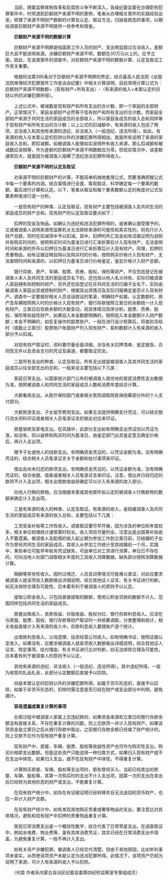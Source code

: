 　　当前，随着监察体制改革和反腐败斗争不断深入，各级纪委监委在办理职务犯罪案件中，时常遇到巨额财产来源不明的案例，笔者从办理相关案件的实践经验出发，梳理了来源不明财产数额的计算及认定、取证方法，归纳易疏忽的事项，以期给调查巨额财产来源不明提供一些参考和借鉴。

　　**巨额财产来源不明的数额计算**

　　巨额财产来源不明罪是指国家工作人员的财产、支出明显超过合法收入，差额巨大且不能说明来源。涉嫌巨额财产来源不明，数额在30万元以上的，应予立案。因此，在该类案件的调查中，对巨额财产来源不明的数额计算、认定及取证工作至关重要。

　　根据刑法第395条对于巨额财产来源不明罪的界定，结合最高人民法院《全国法院审理经济犯罪案件工作座谈会纪要》中相关计算说明，目前常用计算公式为：巨额财产来源不明数额=（现有财产+所有支出）-（有来源的收入+本案认定的巨财以外的涉嫌犯罪所得）。

　　上述公式中，被减数是现有财产和所有支出的合计数，即一个家庭的全部财产。正常情况下，家庭全部财产必然等于现有财产和所有支出的合计数，而家庭全部财产来源于共同生活的家庭成员的全部收入，所以家庭各成员的收入总和同样等于现有财产和所有支出的合计数；以上公式的扣减额中，有来源的收入包括了两项，合法收入和其他有来源的违纪、非法收入（一般违纪、违法所得）。如此，有来源的收入与本案认定的巨财以外的涉嫌犯罪所得相加，就是所有说明了来源的家庭收入总和，即扣减额。如被调查人能够如实说明所有收入来源，那么扣减额和被减数应该相等，作为差额的巨额财产来源不明数额应为零。但现实情况中，该差额通常巨大，就是因为被调查人隐瞒了违纪违法犯罪所得收入。

　　**巨额财产来源不明的认定及取证**

　　对来源不明的巨额财产的计算，不能简单机械地套用公式，而要准确把握公式中每一个要素的内涵，结合案情进行全面、客观取证，科学确定每一个要素的数额，最后进行计算和认定。以下，笔者从取证和每个要素数额认定的角度对公式及要素种类进行逐一分析。

　　一是现有财产的种类、认定及取证。现有财产主要包括被调查人及共同生活的家庭成员的财产总和。现有财产的认定及取证要点如下：

　　扣押的现金及物品。如确认为违纪和违法犯罪所得的，或者确认接受赠予的，又或被调查人说明来源而监察机关无法排除来源的可能性和真实性的，则先行计入财产总额，同时在扣减项中予以扣减。其中，扣押的外汇现金如有证据证明为自购并有购买时间的，按照购买时间为基准日进行汇率折算后计入现有财产，无法查明时间和来源的外币以扣押日为基准日进行汇率折算后计入现有财产。同理，扣押的贵重物品，如有证据证明自购以及购买时的价格，按照购买价格计入现有财产，无法查明时间和来源的，以扣押日为基准日进行价格鉴定，鉴定价格计入财产总额。

　　银行存款、房产、车辆、股票、债券、股权、保险等财产。不仅包括登记在被调查人本人及共同生活的家庭成员名下的，还包括以他人名义持有、实际归被调查人家庭拥有和控制的财产，另外还包括登记在非共同生活的已婚子女名下，实际由被调查人家庭出资或控制的财产，根据其出资情况及实际归属确定是否计入现有财产。调查中一定要做好相关人员谈话取证的笔录，明确财产权属。认定数额时，房产及车辆按照购入时的价格计入现有财产，银行存款按照立案日的余额统一计入现有财产。立案日后存款余额的大额变动，视具体情况具体分析。股票、债券、股权、保险等权益性财产，如果投入本金数额明确的，按照投入本金数额计入财产数额；本金不明确的，如反复操作的股票账户，一般在进行会计核算后，将查封冻结时（或截止立案日）股票账户账面财产列入现有财产，盈利数额计入有来源的收入部分予以扣减。

　　对现有财产取证时，资料要尽量全面详细，涉及有关扣押清单、鉴定报告、合同性文件以及资金支付的凭证及渠道，都要取证完全。

　　二是所有支出的种类、认定及取证。所有支出就是被调查人及其共同生活的家庭成员以往全部支出的总和，一般来说主要包括以下几类：

　　家庭日常支出。以国家统计部门公布的被调查人居住地的居民消费性支出数据为准，按照被调查人和共同生活的家庭成员人数和消费年度综合计算。

　　大额看病支出。从医疗保险部门或者相关医院调取除医保统筹部分外的个人支付部分。

　　大额旅游支出、子女留学费用支出。如果无法提供明确支付凭证，可以结合银行流水资料印证或者相关人员笔录证言的彼此对应来印证。

　　房屋装修及家电支出。在实践中，此部分支出如有明确支出凭证则以凭证为准，如没有，则以装修和购买时间为基准日，由鉴定部门出具鉴定意见确定价格后，再计入支出项。

　　赠予子女或他人的钱款支出。有明确资金凭证的，以凭证金额为准。没有明确凭证的，结合相关人员笔录证言关于金额和给付事项来印证。

　　借出且尚未归还的款项支出。有明确资金凭证的，以凭证金额为准。没有明确凭证的，结合收据、借条或者相关人员笔录证言来印证。注意，借出并已经归还的款项不计入支出项，相关出借款收益经确定可以计入有来源的收入部分。

　　向他人行贿的款物。应当根据本案或其他案件拟认定的被调查人行贿款物的数额来确定计入支出项。

　　三是有来源的收入的种类、认定及取证。有来源的收入，是指被调查人及共同生活的家庭成员有来源的收入总和，主要包括以下几类：

　　工资奖金补贴等工作性收入。调查取证要尽早开展，因为涉及的单位和年度较多，相关单位梳理统计通常需时较长。收入项目尽量列全，注意出差出国等补贴收入不要遗漏。被调查人及配偶的收入起止期为参加工作到立案日前，已结婚的子女作为曾经共同生活的家庭成员，其收入从参加工作统计至其结婚前一个月。实践中，某些单位可能早年账务凭证缺失，可由单位对工资进行测算，单位已不存在的，可向当地人社部门调取相关年度的工资收入测算数据，缺失部分按照测算数据计算。

　　稿酬等劳务性收入。因时过境迁、人员变动等情况可能难以查证，对此应要求被调查人就该项收入数额做出详细说明，综合其他证人证言、有关书证进行判断，如无法排除合理及可能性，应本着有利于被调查人的原则予以认定。

　　提取公积金收入。只包括直接提取的数额，使用公积金贷款的数额不计入，范围同样包括共同生活的家庭成员。

　　房屋出租收入、卖房收益、炒股收益、股权分红、银行存款利息收入。应该在与房屋、股票、股权、银行存款等财产取证时一并统筹调取，分类整理和统计，相关收益直接计入有来源的收入中。存款利息收入要随账户逐个统计。

　　出借款利息收入、父母遗赠、投资经营公司收入。如有明确书证，按照证据认定收入，如果没有，应要求被调查人就各项收入数额做出详细说明，综合其他证人证言、特定事项、给付理由、有关书证进行比对判断，如无法排除合理及可能性，应本着有利于被调查人的原则予以认定。

　　其他有来源的违纪、非法收入（一般违纪、违法所得）。其中违纪所得，一般为收受的礼品礼金，此部分认定数额后直接予以扣除。

　　四是本案认定的巨财以外的涉嫌犯罪所得。如属于货币形态的，直接予以扣除，如属于非货币形态的，扣除时需注意是否已经在财产或支出部分中列明，避免漏计。

　　**容易遗漏或重复计算的事项**

　　办案过程中被调查人家属上交违纪款的，如果资金来源和立案日的银行存款余额没有直接关系，不存在重复计算的问题，则上交款项一并计入现有财产。如果该项资金是立案日之后从银行存款中取出，之前银行存款余额已经做了财产统计的，则上交款不应作为现有财产重复计算。

　　现有财产中，房屋、车辆、股票、股权等收益性资产也可作为购买性支出，购买价格即支出数额。但是这些资产只能选择一种归类方式，如果归入现有财产就不在支出中体现，如果归入支出，就不在现有财产中体现，不得重复计算。

　　计算购买房屋、车辆、股权等支出项时，那些曾经买入、当前已经卖出的房屋、车辆、股权等，其第一次购买时的支出不计入支出项，因第一次的支出在卖出后已经转为其他形态的财产或支出，不能重复计算。

　　在现有财产统计中，如存在有证据证明已经转移并且无法追回的货币财产，也应一并计入财产总额。

　　在现有财产统计中，如有发现其他购买贵重或奢侈物品的支出，要注意比对具体情况，避免和现有财产中扣押的贵重物品重复计算。

　　居民日常消费支出是一个概括性数字，综合代表了日常零星支出。在调查取证中，例如水电费、物业费等，虽有具体消费凭证，其实已经在日常消费支出中涵盖，为避免重复计算，一般不再计入支出。

　　如有关资产涉嫌犯罪，被调查人已经交代清楚，但由于其他原因，比如牟利事项未查实，从而使该项资产未能认定为违法犯罪所得。此情况下，该项资产仍视为说明了来源，可计入有来源的收入予以扣除。

　　（何苗 作者系内蒙古自治区纪委监委第四纪检监察室专案组成员）